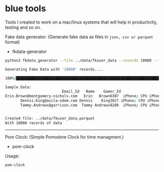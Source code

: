 # blue tools 

Tools I created to work on a mac/linux systems that will help in productivity, testing and so on. 

Fake data generator: 
(Generate fake data as files in `json, csv or parquet` format)

- fkdata-generator

```bash
python3 fkdata_generator --file ../data/fkuser_data --records 10000 --format parquet

Generating Fake Data with '10000' records.... 

100%|█████████████████████████████████████████████████████████████████████████████| 10000/10000 [00:18<00:00, 551.32it/s]

Sample Data:
                          Email_Id   Name    Gamer_Id                                     Device        Phone_Number                                                 Address              City Year     Time                     Link  Purchase_Amount
Erin.Brown@montgomery-nichols.com   Erin   Brown6307  iPhone; CPU iPhone OS 9_3_5 like Mac OS X   (009)211-6735x508        48402 Kelly Port Apt. 431\nNorth Brian, PR 81662         Lucasland 2012 06:12:59   https://www.perez.com/              544
       Dennis.King@avila-odom.com Dennis    King3027 iPhone; CPU iPhone OS 14_2_1 like Mac OS X (852)065-5680x15345 92220 Denise Ways Apt. 843\nNorth Sierrashire, WV 39014 East Timothyshire 1976 20:42:58      https://ortega.com/               97
       Tammy.Andrews@garrison.com  Tammy Andrews8289  iPhone; CPU iPhone OS 6_1_6 like Mac OS X    001-319-013-0740      6603 Justin Prairie Apt. 652\nMorrisbury, ID 31143      Nicholeville 1987 07:41:59 http://www.anderson.org/              312 


Created file: ../data/fkuser_data.parquet
With 10000 records of data

```

------------

Pom Clock: 
(Simple Pomodore Clock for time managment.)

- pom-clock 

Usage:
```
pom-clock
```


